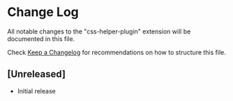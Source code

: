 # Change Log

All notable changes to the "css-helper-plugin" extension will be documented in this file.

Check [Keep a Changelog](http://keepachangelog.com/) for recommendations on how to structure this file.

## [Unreleased]

- Initial release
